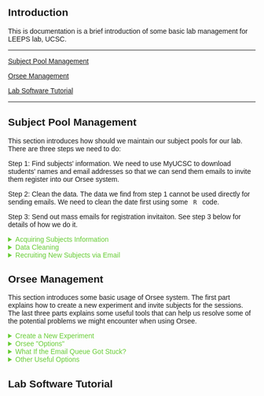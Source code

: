 <html>
<head>
<meta name="viewport" content="width=device-width, initial-scale=1">
<style>
body {
  margin: 0;
  font-family: Arial, Helvetica, sans-serif;
}

.top-container {
  background-color: #f1f1f1;
  padding: 30px;
  text-align: center;
}

.header {
  padding: 10px 16px;
  background: #555;
  color: #f1f1f1;
}

.content {
  padding: 16px;
}

.sticky {
  position: fixed;
  top: 0;
  width: 100%;
}

.sticky + .content {
  padding-top: 102px;
}
</style>
</head>

<body>

<div class="header" id="myHeader">
  <h2>Introduction</h2> 
</div>

<script>
window.onscroll = function() {myFunction()};

var header = document.getElementById("myHeader");
var sticky = header.offsetTop;

function myFunction() {
  if (window.pageYOffset > sticky) {
    header.classList.add("sticky");
  } else {
    header.classList.remove("sticky");
  }
}
</script>

</body>
</html>

This is documentation is a brief introduction of some basic lab management for LEEPS lab, UCSC. 

--- 


[Subject Pool Management](#subject-pool-management)

[Orsee Management](#orsee-management)

[Lab Software Tutorial](#lab-software-tutorial)

--- 

## Subject Pool Management

This section introduces how should we maintain our subject pools for our lab. There are three steps we need to do:

Step 1: Find subjects' information. We need to use MyUCSC to download students' names and email addresses so that we can send them emails to invite them register into our Orsee system. 

Step 2: Clean the data. The data we find from step 1 cannot be used directly for sending emails. We need to clean the date first using some <code> R </code> code. 

Step 3: Send out mass emails for registration invitaiton. See step 3 below for details of how we do it.

<details><summary style="color:#66CC33;">   Acquiring Subjects Information </summary>
<p>

<p>
First of all, go to "My UCSC". On the top, change “student homepage” to “faculty homepage”. See below:
</p>

<p align="center">
    <img style="max-width: 400px; height: auto; " src="pictures/myucsc1.png">
</p>

<p>
Then click on “Faculty Center”:
</p>

<p align="center">
    <img style="max-width: 500px; height: auto; " src="pictures/myucsc2.png">
</p>

<p>
Then From “My schedule”, find out the class number. Go to “search all class rosters”, enter that class number (be careful with the terms, search the right terms you are looking for, otherwise there is not result). You’ll see the list of all students in that class. On the same page, you will find a option to download students' information as an excel sheet, click that to download it. See below:
</p>

<p align="center">
    <img style="max-width: 500px; height: auto; " src="pictures/myucsc3.png">
</p>

<p>
Now you have downloaded the data you need. Go to next section "Data Cleaning" to find the <code>R</code> code to clean the data.
</p>

<a href="#top">Back to top</a>

</p>
</details>

<details><summary style="color:#66CC33;" >  Data Cleaning </summary>
<p>

<p>
First of all, you need to re-save all the downloaded data to <code>.csv</code> file. Then follow the <code>R</code> code below to clean the data.
</p>

<pre>
  <code class = "language-r">
# First, read your .csv data in R (two examples below):
dta_1 <- read.csv(file = 'D:/zwang/Research/Leeps Lab/2023-winter-recruiting/data/all_data/Econ1.csv')
dta_2 <- read.csv(file = 'D:/zwang/Research/Leeps Lab/2023-winter-recruiting/data/all_data/Econ2.csv')

# After uploading your data to R, combine them together: 
dta <- rbind(dta_1,dta_2)

# Next, exclude duplicated students:
dta_unique <- dta[!duplicated(dta$ID), ]

# You don't need all the columns:
dta_unique <- dta_unique[c(-1,-2,-7,-8,-9,-11,-12,-13)]

  </code>
</pre>

<p>
<code>dta_1</code> and <code>dta_2</code> in the above code are data of Econ 1 and Econ 2. Of course, you will find a lot more classes than that. Say, you've found 100 classes from all different majors in total; each class has, on average, 200 students. In this case, your <code>dta_unique</code> will have approximately (but less than, due to excluding duplicated id) 20,000 unrepreated students. 
</p>

<p>
The following <code>R</code> explains how to divide them into smaller <code>.csv</code> files that contain only 300 students each. When sending mass emails (see next section), you might want to constrain the number of emails to send out each day to 300, otherwise, google might automatically categorize the emails as spam.
</p>

<pre>
  <code class = "language-r">
# Your dta_unique contains tens of thousands of students. First, shuffle all your students id:
dta_unique <- dta_unique[sample(nrow(dta_unique)),]

# Then save the first 300 students into another separate .csv file and call it students_s1:
students_s1 <- dta_unique[1:300,]

# Right below the above code, add your own name and email (in this example, I add myself Zhaoqi as one of the receivers), Kristian's email, and leeps lab's email into the .csv file:
library(tidyverse)
students_s1 <- students_s1 %>% 
  add_row(ID = 1000000, First.Name="Zhaoqi", Middle.Name="", Last.Name = "Wang",
          Level="", Gender..Pronoun="", Email.Address="zwang153@ucsc.edu")
students_s1 <- students_s1 %>% 
  add_row(ID = 1000000, First.Name="Kristian", Middle.Name="", Last.Name = "Lopez Vargas",
          Level="", Gender..Pronoun="", Email.Address="klopezva@ucsc.edu")
students_s1 <- students_s1 %>% 
  add_row(ID = 1000000, First.Name="Leeps", Middle.Name="", Last.Name = "Lab",
          Level="", Gender..Pronoun="", Email.Address="leeps@ucsc.edu")

# After adding the above three new contacts, save the .csv file:
write.csv(students_s1,"D:/zwang/Research/Leeps Lab/2023-winter-recruiting/data/combined_data/students_s1.csv", row.names = FALSE)

  </code>
</pre>

<p>
The above code explains steps to divide the first 300 students into a new <code>.csv</code> file. Of course, you need to repeat that many times until you divide all your <code>dta_unique</code> into many separate <code>.csv</code> files. Those files, named as "students_s1", "students_s2", "students_s3", and so on, are the <code>.csv</code> you need to use to send out mass emails each day. 
</p>

<p>
Note that adding your own email is necessary because you need to receive the email everyday yourself to check if the email was sent successfully. Including Kristian and Leeps as well so that they are both informed.
</p>

<p>
Now, you have all the data ready. Follow the steps in next section to send out mass emails everyday.
</p>

<a href="#top">Back to top</a>

</p>
</details>

<details><summary style="color:#66CC33;">Recruiting New Subjects via Email</summary>
<p>

<p>
We use <a href="https://ucsantacruz.co1.qualtrics.com/">Qualtrics Website</a> to send out the emails. Click the link and you need to login using the following user id and password:
</p>

<p>ID: leeps <br> Password: "You know it..."</p>

<p>Follow the steps to prepare and send the emails.</p>

<p>1. Prepare Emails</p>
<p>1.1 Go to Directories</p>

<p align="center">
    <img style="max-width: 600px; height: auto; " src="pictures/email1.png">
</p>

<p>1.2. Click on "Create a List"</p>

<p align="center">
    <img style="max-width: 900px; height: auto; " src="pictures/email2.png">
</p>

<p>1.3. Assign it a name describing the current number of batch</p>

<p align="center">
    <img style="max-width: 600px; height: auto; " src="pictures/email3.png">
</p>

<p>1.4. Choose Upload a File </p>

<p align="center">
    <img style="max-width: 600px; height: auto; " src="pictures/email4.png">
</p>

<p>1.5. Choose the right delimiter</p>

<p align="center">
    <img style="max-width: 600px; height: auto; " src="pictures/email5.png">
</p>


<p>1.6. For the First/LastName and Email fields, choose manually their respective categories and click on Upload the File. </p>

<p align="center">
    <img style="max-width: 600px; height: auto; " src="pictures/email6.png">
</p>

<p>1.7. Click on Add your contacts. </p>

<p align="center">
    <img style="max-width: 600px; height: auto; " src="pictures/email7.png">
</p>

<p> 2. Sending the emails </p>
<p> 2.1. Go to the Test project from Qualtrics. </p>

<p align="center">
    <img style="max-width: 1000px; height: auto; " src="pictures/email8.png">
</p>

<p>2.2. Click on Distributions. </p>

<p align="center">
    <img style="max-width: 600px; height: auto; " src="pictures/email9.png">
</p>

<p> 2.3. Click on Emails. </p>

<p align="center">
    <img style="max-width: 600px; height: auto; " src="pictures/email10.png">
</p>

<p> 2.4. Click on Compose email. </p>

<p align="center">
    <img style="max-width: 1000px; height: auto; " src="pictures/email11.png">
</p>

<p>2.5. Fill the requested fields with its respective information. </p>

<p align="center">
    <img style="max-width: 1000px; height: auto; " src="pictures/email12.png">
</p>

<p>2.6. Choose the contacts you would like to send the email to. </p>

<p align="center">
    <img style="max-width: 1000px; height: auto; " src="pictures/email13.png">
</p>

<p> 2.7. Choose when to send the email and send the email. </p>

<a href="#top">Back to top</a>

</p>
</details>

## Orsee Management

This section introduces some basic usage of Orsee system. The first part explains how to create a new experiment and invite subjects for the sessions. The last three parts explains some useful tools that can help us resolve some of the potential problems we might encounter when using Orsee. 

<details><summary style="color:#66CC33;"> Create a New Experiment </summary>
<p>


<p> 1. Login to Leeps Lab ORSEE.3. Then Click Experiments_My Experiments: </p>

<p align="center">
    <img style="max-width: 1500px; height: auto; " src="pictures/orsee_recruit1.png">
</p>

<p> 2. If you are starting a new project with a new game, click “Add new experiment” at the center top of “My Experiment” box. Then you will reach the following pic. </p>

<p align="center">
    <img style="max-width: 1000px; height: auto; " src="pictures/orsee_recruit2.png">
</p>

<p> You can enter “Internal name” and “Public name” for your new project’s game and click “Add”. </p>

<p> 3. If you want to run more experiments for existing projects (game), then in step 1, click the name of that project. Here I use None Bayesian Game as an example. Click “None Bayesian Game” and go to the following picture. </p>

<p align="center">
    <img style="max-width: 1000px; height: auto; " src="pictures/orsee_recruit3.png">
</p>

<p> Here, you can see how many experiments you’ve done for this project and the time of each experiment. If you plan to do another new experiment for this project, at “Sessions” box, click “Create new” to go next step. </p>

<p align="center">
    <img style="max-width: 1000px; height: auto; " src="pictures/orsee_recruit4.png">
</p>

<p> 4. Set the time you want for this experiment. For “Send session reminder email”, set “when as many participants registered as needed, else manually” so that it will send remind email to registered participants.

“Required participants” is how many subjects you need for this experiment.

“Reserve participants” is 2 or 3 extra participants in case required ones are not all coming. (We might need to reserve more participants after the pandemic)

“Signup deadline (hours before start)”: set this “0” so that they can register and come anytime they want even if it’s 1 min before the game.

“Session status”: when you are done with the above settings, set this “live”. (default is “planned”, but set it to “live”).

Then click “Add”. </p>

<p> 5. Then go back to step 3, which is the main page for None Bayesian Game. Go to “Participants” box and click “Send invitation emails”, which shows below. </p>

<p align="center">
    <img style="max-width: 1000px; height: auto; " src="pictures/orsee_recruit5.png">
</p>

<p> 6. Now you’ve reached the following figure. Don’t worry about anything, just click the very last button. 

You are all set! </p>

<p align="center">
    <img style="max-width: 1000px; height: auto; " src="pictures/orsee_recruit6.png">
</p>

</p>
</details>

<details><summary style="color:#66CC33;" > Orsee "Options" </summary>
<p>

<p> "Options" in Orsee provide many tools for us to manage the Orsee system. Click that and go to the next a few sections to see what problems it can help us with. </p>

<p align="center">
    <img style="max-width: 1000px; height: auto; " src="pictures/orsee_tools1.png">
</p>

</p>
</details>

<details><summary style="color:#66CC33;" > What If the Email Queue Got Stuck? </summary>
<p>

<p> Go to "Options" and find the following "System Setup". 
</p>

<p align="center">
    <img style="max-width: 1000px; height: auto; " src="pictures/orsee_tools2.png">
</p>

<p> Click "Regular Tasks (cron)".

Then from the figure below, find "process_mail_queue" and click "Run Now". This might help force the email to be sent out.
</p>

<p align="center">
    <img style="max-width: 500px; height: auto; " src="pictures/orsee_tools3.png">
</p>

</p>
</details>

<details><summary style="color:#66CC33;" > Other Useful Options </summary>
<p>

<p> Go to "Option", under "Communication and site content" (see figure below), we can change public content (what participants see from the orsee public website). Also, "Email Templates" is also helpful, we can use that to change email contents for each experiments. You can change the experiment type (online or in-person), change what you want to say in the reminder email, and so on. </p>

<p align="center">
    <img style="max-width: 1000px; height: auto; " src="pictures/orsee_tools4.png">
</p>

</p>
</details>


## Lab Software Tutorial
